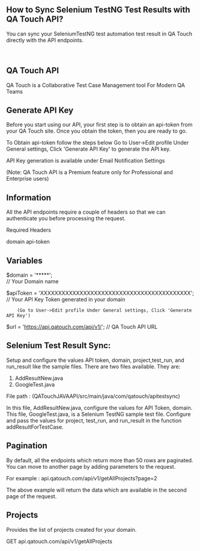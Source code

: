 ## How to Sync Selenium TestNG Test Results with QA Touch API?

You can sync your SeleniumTestNG test automation test result in QA Touch directly with the API endpoints. 

​​
##	QA Touch API

QA Touch is a Collaborative Test Case Management tool For Modern QA Teams


## Generate API Key

Before you start using our API, your first step is to obtain an api-token from your QA Touch site. Once you obtain the token, then you are ready to go.

To Obtain api-token follow the steps below Go to User->Edit profile Under General settings, Click 'Generate API Key' to generate the API key.

API Key generation is available under Email Notification Settings

(Note: QA Touch API is a Premium feature only for Professional and Enterprise users)

## Information

All the API endpoints require a couple of headers so that we can authenticate you before processing the request.

Required Headers

domain
api-token

## Variables

$domain = '*****';              
		// Your Domain name

$apiToken = 'XXXXXXXXXXXXXXXXXXXXXXXXXXXXXXXXXXXXXXXXXX';   
		// Your API Key Token generated in your domain 
		
		(Go to User->Edit profile Under General settings, Click 'Generate API Key')

$url    = 'https://api.qatouch.com/api/v1/';                // QA Touch API URL


## Selenium Test Result Sync:
Setup and configure the values API token, domain, project,test_run, and run_result like the sample files.
There are two files available. They are:
1. AddResultNew.java 
2. GoogleTest.java

File path : (QATouchJAVAAPI/src/main/java/com/qatouch/apitestsync)

In this file, AddResultNew.java, configure the values for API Token, domain. 
This file, GoogleTest.java, is a Selenium TestNG sample test file. Configure and pass the values for project, test_run, and run_result in the function addResultForTestCase.




## Pagination

By default, all the endpoints which return more than 50 rows are paginated. You can move to another page by adding parameters to the request.

For example : api.qatouch.com/api/v1/getAllProjects?page=2

The above example will return the data which are available in the second page of the request.


## Projects

Provides the list of projects created for your domain.

GET api.qatouch.com/api/v1/getAllProjects
